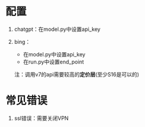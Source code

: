 # 配置

1. chatgpt：在model.py中设置api_key

2. bing：

   * 在model.py中设置api_key
   * 在run.py中设置end_point

   注：调用v7的api需要较高的**定价层**(至少S16是可以的)



# 常见错误

1. ssl错误：需要关闭VPN